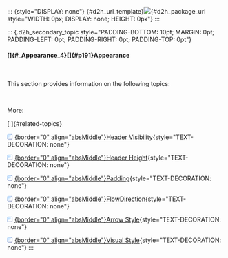 ::: {style="DISPLAY: none"}
[](ms-xhelp:///?Id=d2h_url_template){#d2h_url_template}![](!package_url!){#d2h_package_url style="WIDTH: 0px; DISPLAY: none; HEIGHT: 0px"}
:::

::: {.d2h_secondary_topic style="PADDING-BOTTOM: 10pt; MARGIN: 0pt; PADDING-LEFT: 0pt; PADDING-RIGHT: 0pt; PADDING-TOP: 0pt"}
#### []{#_Appearance_4}[]{#p191}Appearance

 

This section provides information on the following topics:

 

More:

[ ]{#related-topics}

[![](../button.gif){border="0" align="absMiddle"}Header Visibility](ms-xhelp:///?Id=e22f9370-acfa-48a9-8f38-a68882fe6647){style="TEXT-DECORATION: none"}

[![](../button.gif){border="0" align="absMiddle"}Header Height](ms-xhelp:///?Id=81dc5bd3-dad0-4533-b7fc-303b2effb4d4){style="TEXT-DECORATION: none"}

[![](../button.gif){border="0" align="absMiddle"}Padding](ms-xhelp:///?Id=bd7d25e2-f1a4-4386-890b-4b39e95d87d1){style="TEXT-DECORATION: none"}

[![](../button.gif){border="0" align="absMiddle"}FlowDirection](ms-xhelp:///?Id=119f8cde-d92d-4faf-ac8e-91c3346340ab){style="TEXT-DECORATION: none"}

[![](../button.gif){border="0" align="absMiddle"}Arrow Style](ms-xhelp:///?Id=a9d00e92-ea30-41e7-a7f4-f6d314cb6780){style="TEXT-DECORATION: none"}

[![](../button.gif){border="0" align="absMiddle"}Visual Style](ms-xhelp:///?Id=11af250c-06d9-49c5-9a84-a3fccdcb7904){style="TEXT-DECORATION: none"}
:::
